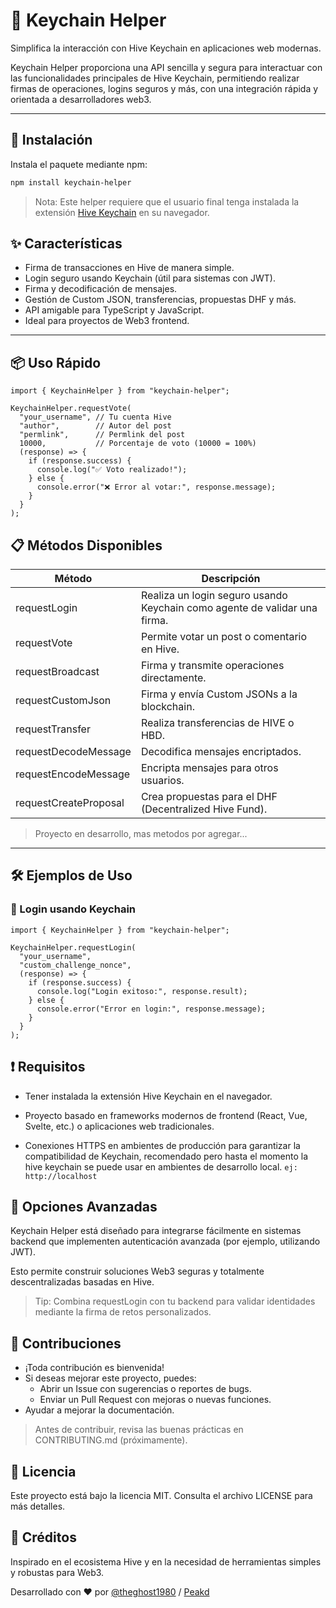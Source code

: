 # 🔑 Keychain Helper

Simplifica la interacción con Hive Keychain en aplicaciones web modernas.

Keychain Helper proporciona una API sencilla y segura para interactuar con las funcionalidades principales de Hive Keychain, permitiendo realizar firmas de operaciones, logins seguros y más, con una integración rápida y orientada a desarrolladores web3.

---

## 🚀 Instalación

Instala el paquete mediante npm:

```bash
npm install keychain-helper
```

> Nota: Este helper requiere que el usuario final tenga instalada la extensión [Hive Keychain](https://hive-keychain.com/) en su navegador.

## ✨ Características

- Firma de transacciones en Hive de manera simple.
- Login seguro usando Keychain (útil para sistemas con JWT).
- Firma y decodificación de mensajes.
- Gestión de Custom JSON, transferencias, propuestas DHF y más.
- API amigable para TypeScript y JavaScript.
- Ideal para proyectos de Web3 frontend.

---

## 📦 Uso Rápido

```
import { KeychainHelper } from "keychain-helper";

KeychainHelper.requestVote(
  "your_username", // Tu cuenta Hive
  "author",        // Autor del post
  "permlink",      // Permlink del post
  10000,           // Porcentaje de voto (10000 = 100%)
  (response) => {
    if (response.success) {
      console.log("✅ Voto realizado!");
    } else {
      console.error("❌ Error al votar:", response.message);
    }
  }
);
```

## 📋 Métodos Disponibles

| Método                | Descripción                                                               |
| --------------------- | ------------------------------------------------------------------------- |
| requestLogin          | Realiza un login seguro usando Keychain como agente de validar una firma. |
| requestVote           | Permite votar un post o comentario en Hive.                               |
| requestBroadcast      | Firma y transmite operaciones directamente.                               |
| requestCustomJson     | Firma y envía Custom JSONs a la blockchain.                               |
| requestTransfer       | Realiza transferencias de HIVE o HBD.                                     |
| requestDecodeMessage  | Decodifica mensajes encriptados.                                          |
| requestEncodeMessage  | Encripta mensajes para otros usuarios.                                    |
| requestCreateProposal | Crea propuestas para el DHF (Decentralized Hive Fund).                    |

> Proyecto en desarrollo, mas metodos por agregar...

---

## 🛠️ Ejemplos de Uso

### 🔐 Login usando Keychain

```
import { KeychainHelper } from "keychain-helper";

KeychainHelper.requestLogin(
  "your_username",
  "custom_challenge_nonce",
  (response) => {
    if (response.success) {
      console.log("Login exitoso:", response.result);
    } else {
      console.error("Error en login:", response.message);
    }
  }
);
```

## ❗ Requisitos

- Tener instalada la extensión Hive Keychain en el navegador.

- Proyecto basado en frameworks modernos de frontend (React, Vue, Svelte, etc.) o aplicaciones web tradicionales.

- Conexiones HTTPS en ambientes de producción para garantizar la compatibilidad de Keychain, recomendado pero hasta el momento la hive keychain se puede usar en ambientes de desarrollo local. `ej: http://localhost`

## 🔧 Opciones Avanzadas

Keychain Helper está diseñado para integrarse fácilmente en sistemas backend que implementen autenticación avanzada (por ejemplo, utilizando JWT).

Esto permite construir soluciones Web3 seguras y totalmente descentralizadas basadas en Hive.

> Tip: Combina requestLogin con tu backend para validar identidades mediante la firma de retos personalizados.

## 🤝 Contribuciones

- ¡Toda contribución es bienvenida!
- Si deseas mejorar este proyecto, puedes:
  - Abrir un Issue con sugerencias o reportes de bugs.
  - Enviar un Pull Request con mejoras o nuevas funciones.
- Ayudar a mejorar la documentación.

> Antes de contribuir, revisa las buenas prácticas en CONTRIBUTING.md (próximamente).

## 📜 Licencia

Este proyecto está bajo la licencia MIT.
Consulta el archivo LICENSE para más detalles.

## 📣 Créditos

Inspirado en el ecosistema Hive y en la necesidad de herramientas simples y robustas para Web3.

Desarrollado con ❤️ por [@theghost1980](https://github.com/theghost1980/) / [Peakd](https://peakd.com/@theghost1980)
